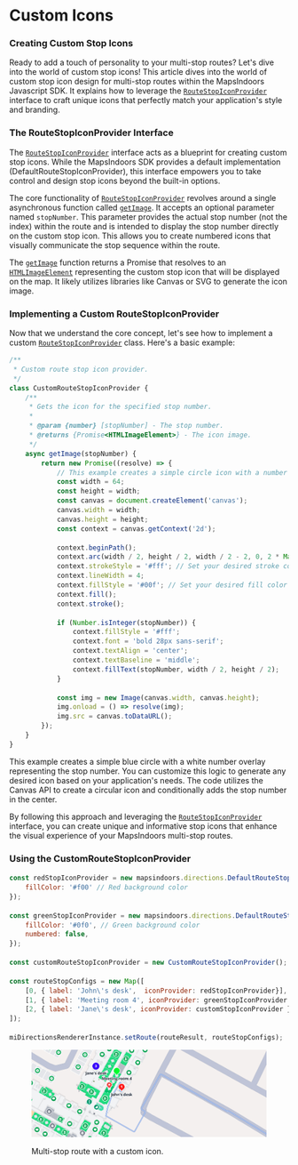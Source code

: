 # Custom Icons

### **Creating Custom Stop Icons**

Ready to add a touch of personality to your multi-stop routes? Let's dive into the world of custom stop icons! This article dives into the world of custom stop icon design for multi-stop routes within the MapsIndoors Javascript SDK. It explains how to leverage the [`RouteStopIconProvider`](https://app.mapsindoors.com/mapsindoors/js/sdk/latest/docs/RouteStopIconProvider.html) interface to craft unique icons that perfectly match your application's style and branding.

### **The RouteStopIconProvider Interface**

The [`RouteStopIconProvider`](https://app.mapsindoors.com/mapsindoors/js/sdk/latest/docs/RouteStopIconProvider.html) interface acts as a blueprint for creating custom stop icons. While the MapsIndoors SDK provides a default implementation (DefaultRouteStopIconProvider), this interface empowers you to take control and design stop icons beyond the built-in options.

The core functionality of [`RouteStopIconProvider`](https://app.mapsindoors.com/mapsindoors/js/sdk/latest/docs/RouteStopIconProvider.html) revolves around a single asynchronous function called [`getImage`](https://app.mapsindoors.com/mapsindoors/js/sdk/latest/docs/RouteStopIconProvider.html#getImage). It accepts an optional parameter named `stopNumber`. This parameter provides the actual stop number (not the index) within the route and is intended to display the stop number directly on the custom stop icon. This allows you to create numbered icons that visually communicate the stop sequence within the route.

The [`getImage`](https://app.mapsindoors.com/mapsindoors/js/sdk/latest/docs/RouteStopIconProvider.html#getImage) function returns a Promise that resolves to an [`HTMLImageElement`](https://developer.mozilla.org/en-US/docs/Web/API/HTMLImageElement/Image) representing the custom stop icon that will be displayed on the map. It likely utilizes libraries like Canvas or SVG to generate the icon image.

### **Implementing a Custom RouteStopIconProvider**

Now that we understand the core concept, let's see how to implement a custom [`RouteStopIconProvider`](https://app.mapsindoors.com/mapsindoors/js/sdk/latest/docs/RouteStopIconProvider.html) class. Here's a basic example:

```javascript
/**
 * Custom route stop icon provider.
 */
class CustomRouteStopIconProvider {
    /**
     * Gets the icon for the specified stop number.
     *
     * @param {number} [stopNumber] - The stop number.
     * @returns {Promise<HTMLImageElement>} - The icon image.
     */
    async getImage(stopNumber) {
        return new Promise((resolve) => {
            // This example creates a simple circle icon with a number
            const width = 64;
            const height = width;
            const canvas = document.createElement('canvas');
            canvas.width = width;
            canvas.height = height;
            const context = canvas.getContext('2d');

            context.beginPath();
            context.arc(width / 2, height / 2, width / 2 - 2, 0, 2 * Math.PI);
            context.strokeStyle = '#fff'; // Set your desired stroke color here
            context.lineWidth = 4;
            context.fillStyle = '#00f'; // Set your desired fill color here
            context.fill();
            context.stroke();
            
            if (Number.isInteger(stopNumber)) {
                context.fillStyle = '#fff';
                context.font = 'bold 28px sans-serif';
                context.textAlign = 'center';
                context.textBaseline = 'middle';
                context.fillText(stopNumber, width / 2, height / 2);
            }

            const img = new Image(canvas.width, canvas.height);
            img.onload = () => resolve(img);
            img.src = canvas.toDataURL();
        });
    }
}
```

This example creates a simple blue circle with a white number overlay representing the stop number. You can customize this logic to generate any desired icon based on your application's needs. The code utilizes the Canvas API to create a circular icon and conditionally adds the stop number in the center.

By following this approach and leveraging the [`RouteStopIconProvider`](https://app.mapsindoors.com/mapsindoors/js/sdk/latest/docs/RouteStopIconProvider.html) interface, you can create unique and informative stop icons that enhance the visual experience of your MapsIndoors multi-stop routes.

### Using the CustomRouteStopIconProvider

```javascript
const redStopIconProvider = new mapsindoors.directions.DefaultRouteStopIconProvider({
    fillColor: '#f00' // Red background color
});

const greenStopIconProvider = new mapsindoors.directions.DefaultRouteStopIconProvider({
    fillColor: '#0f0', // Green background color
    numbered: false,
});

const customRouteStopIconProvider = new CustomRouteStopIconProvider();

const routeStopConfigs = new Map([
    [0, { label: 'John\'s desk',  iconProvider: redStopIconProvider}], 
    [1, { label: 'Meeting room 4', iconProvider: greenStopIconProvider }],
    [2, { label: 'Jane\'s desk', iconProvider: customStopIconProvider }]
]);

miDirectionsRendererInstance.setRoute(routeResult, routeStopConfigs);
```

<figure><img src="../../../../.gitbook/assets/image (53).png" alt=""><figcaption><p>Multi-stop route with a custom icon.</p></figcaption></figure>
